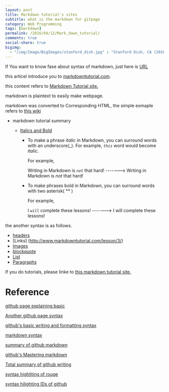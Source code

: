 ```yaml
---
layout: post
title: Markdown tutorial's sites
subtitle: what is the markdown for gitpage
category: Web Programming
tags: [markdown]
permalink: /2016/04/12/Mark_down_tutorial/
comments: true
social-share: true
bigimg:
  - "/img/Image/BigImages/stanford_dish.jpg" : "Stanford Dish, CA (2016)"
---
```


If You want to know fase about syntax of markdown, just here is [URL](https://daringfireball.net/projects/markdown/basics)

this articel introduce you to <a href = "http://www.markdowntutorial.com/"> markdowntutorial.com</a>.

this content refers to  <a href = "http://www.markdowntutorial.com/">Markdown Tutorial site. </a>

markdown is plaintext to easily make webpage. 

markdown was converted to Corresponding HTML, the simple exmaple refers to <a href = "https://en.wikipedia.org/wiki/Markdown#Syntax_examples">this wiki</a> 

* markdown tutorial summary

  * [Italics and Bold](http://www.markdowntutorial.com/lesson/1/)
    * To make a phrase _italic_ in Markdown, you can surround words with an underscore(_). For example, <code>_this_</code> word would become _italic_.
    
      For example,
    
      Writing in Markdown is <code>_not_</code> that hard!  ------->   Writing in Markdown is _not_ that hard!   
    
    * To make phrases bold in Markdown, you can surround words with two asterisk( ** )
  
      For example,
    
      I <code>*will*</code> complete these lessons!  ------->  I will complete these lessons!

 the another syntax is as follows.

  * [headers](http://www.markdowntutorial.com/lesson/2/)
  * [Links] (http://www.markdowntutorial.com/lesson/3/)
  * [Images](http://www.markdowntutorial.com/lesson/4/)
  * [blockquote](http://www.markdowntutorial.com/lesson/5/)
  * [List](http://www.markdowntutorial.com/lesson/6/)
  * [Paragraphs](http://www.markdowntutorial.com/lesson/7/)
  
If you do tutorials, please linke to <a href = "http://www.markdowntutorial.com/"> this markdown tutorial site.</a>


# Reference 

 [github page explaining basic](https://help.github.com/articles/basic-writing-and-formatting-syntax/)
 
 [Another github page syntax](https://github.com/adam-p/markdown-here/wiki/Markdown-Cheatsheet)
 
 [github's basic writing and formatting syntax](https://help.github.com/articles/basic-writing-and-formatting-syntax/)
 
 [markdown syntax](https://www.reviewboard.org/docs/manual/2.5/users/markdown/) 
 
 [summary of github markdown](https://enterprise.github.com/downloads/en/markdown-cheatsheet.pdf)
 
 [github's Mastering markdown](https://guides.github.com/features/mastering-markdown/)
 
 [Total summary of github writing](https://help.github.com/categories/writing-on-github/)

 [syntax highliting of rouge](https://github.com/jneen/rouge/wiki/List-of-supported-languages-and-lexers)

 [syntax hilighting IDs of github](https://github.com/jmm/gfm-lang-ids/wiki/GitHub-Flavored-Markdown-%28GFM%29-language-IDs)
